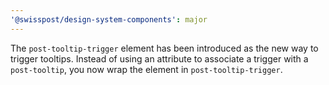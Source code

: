 ```yaml
---
'@swisspost/design-system-components': major
---
```


The `post-tooltip-trigger` element has been introduced as the new way to trigger tooltips. Instead of using an attribute to associate a trigger with a `post-tooltip`, you now wrap the element in `post-tooltip-trigger`.